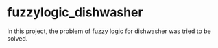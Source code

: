 # fuzzylogic_dishwasher
In this project, the problem of fuzzy logic for dishwasher was tried to be solved.
